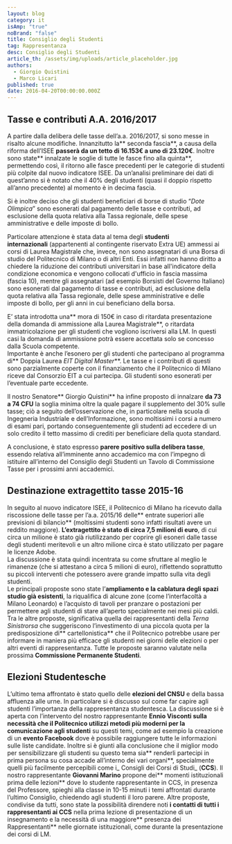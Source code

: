```yaml
---
layout: blog
category: it
isAmp: "true"
noBrand: "false"
title: Consiglio degli Studenti
tag: Rappresentanza
desc: Consiglio degli Studenti
article_th: /assets/img/uploads/article_placeholder.jpg
authors:
  - Giorgio Quistini
  - Marco Licari
published: true
date: 2016-04-20T00:00:00.000Z
---
```


Tasse e contributi A.A. 2016/2017
---------------------------------

A partire dalla delibera delle tasse dell’a.a. 2016/2017, si sono messe in risalto alcune modifiche. Innanzitutto la** seconda fascia**, a causa della riforma dell’ISEE **passerà da un tetto di 16.153€ a uno di 23.120€**. Inoltre sono state** innalzate le soglie di tutte le fasce fino alla quinta**, permettendo così, il ritorno alle fasce precedenti per le categorie di studenti più colpite dal nuovo indicatore ISEE. Da un’analisi preliminare dei dati di quest’anno si è notato che il 40% degli studenti (quasi il doppio rispetto all’anno precedente) al momento è in decima fascia.

Si è inoltre deciso che gli studenti beneficiari di borse di studio “_Dote Olimpica_” sono esonerati dal pagamento delle tasse e contributi, ad esclusione della quota relativa alla Tassa regionale, delle spese amministrative e delle imposte di bollo.

Particolare attenzione è stata data al tema degli **studenti internazionali** (appartenenti al contingente riservato Extra UE) ammessi ai corsi di Laurea Magistrale che, invece, non sono assegnatari di una Borsa di studio del Politecnico di Milano o di altri Enti. Essi infatti non hanno diritto a chiedere la riduzione dei contributi universitari in base all'indicatore della condizione economica e vengono collocati d'ufficio in fascia massima (fascia 10), mentre gli assegnatari (ad esempio Borsisti del Governo Italiano) sono esonerati dal pagamento di tasse e contributi, ad esclusione della quota relativa alla Tassa regionale, delle spese amministrative e delle imposte di bollo, per gli anni in cui beneficiano della borsa.

E’ stata introdotta una** mora di 150€ in caso di ritardata presentazione della domanda di ammissione alla Laurea Magistrale**, o ritardata immatricolazione per gli studenti che vogliono iscriversi alla LM. In questi casi la domanda di ammissione potrà essere accettata solo se concesso dalla Scuola competente.  
Importante è anche l’esonero per gli studenti che partecipano al programma di** Doppia Laurea _EIT Digital Master_**. Le tasse e i contributi di questi sono parzialmente coperte con il finanziamento che il Politecnico di Milano riceve dal Consorzio EIT a cui partecipa. Gli studenti sono esonerati per l’eventuale parte eccedente.

Il nostro Senatore** Giorgio Quistini** ha infine proposto di innalzare **da 73 a 74 CFU** la soglia minima oltre la quale pagare il supplemento del 30% sulle tasse; ciò a seguito dell’osservazione che, in particolare nella scuola di Ingegneria Industriale e dell’Informazione, sono moltissimi i corsi a numero di esami pari, portando conseguentemente gli studenti ad eccedere di un solo credito il tetto massimo di crediti per beneficiare della quota standard.

A conclusione, è stato espresso **parere positivo sulla delibera tasse**, essendo relativa all’imminente anno accademico ma con l’impegno di istituire all’interno del Consiglio degli Studenti un Tavolo di Commissione Tasse per i prossimi anni accademici.

Destinazione extragettito tasse 2015-16
---------------------------------------

In seguito al nuovo indicatore ISEE, il Politecnico di Milano ha ricevuto dalla riscossione delle tasse per l’a.a. 2015/16 delle** entrate superiori alle previsioni di bilancio** (moltissimi studenti sono infatti risultati avere un reddito maggiore). **L’extragettito è stato di circa 7,5 milioni di euro**, di cui circa un milione è stato già riutilizzando per coprire gli esoneri dalle tasse degli studenti meritevoli e un altro milione circa è stato utilizzato per pagare le licenze Adobe.  
La discussione è stata quindi incentrata su come sfruttare al meglio le rimanenze (che si attestano a circa 5 milioni di euro), riflettendo soprattutto su piccoli interventi che potessero avere grande impatto sulla vita degli studenti.  
Le principali proposte sono state l’**ampliamento e la cablatura degli spazi studio già esistenti**, la riqualifica di alcune zone (come l’interfacoltà a Milano Leonardo) e l’acquisto di tavoli per pranzare o postazioni per permettere agli studenti di stare all’aperto specialmente nei mesi più caldi.  
Tra le altre proposte, significativa quella dei rappresentanti della _Terna Sinistrorsa_ che suggeriscono l’investimento di una piccola quota per la predisposizione di** cartellonistica** che il Politecnico potrebbe usare per informare in maniera più efficace gli studenti nei giorni delle elezioni o per altri eventi di rappresentanza. Tutte le proposte saranno valutate nella prossima **Commissione Permanente Studenti**.

Elezioni Studentesche
---------------------

L’ultimo tema affrontato è stato quello delle **elezioni del CNSU** e della bassa affluenza alle urne. In particolare si è discusso sul come far capire agli studenti l’importanza della rappresentanza studentesca. La discussione si è aperta con l’intervento del nostro rappresentante **Ennio Visconti **sulla necessità che il Politecnico utilizzi** metodi più moderni per la comunicazione agli studenti** su questi temi, come ad esempio la creazione di un **evento Facebook** dove è possibile raggiungere tutte le informazioni sulle liste candidate. Inoltre si è giunti alla conclusione che il miglior modo per sensibilizzare gli studenti su questo tema sia** renderli partecipi in prima persona su cosa accade all’interno dei vari organi**, specialmente quelli più facilmente percepibili come i_ Consigli dei Corsi di Studi_ (**CCS**). Il nostro rappresentante **Giovanni Marino** propone dei** momenti istituzionali prima delle lezioni** dove lo studente rappresentante in CCS, in presenza del Professore, spieghi alla classe in 10-15 minuti i temi affrontati durante l’ultimo Consiglio, chiedendo agli studenti il loro parere. Altre proposte, condivise da tutti, sono state la possibilità direndere noti **i contatti di tutti i rappresentanti ai CCS** nella prima lezione di presentazione di un insegnamento e la necessità di una maggiore** presenza dei Rappresentanti** nelle giornate istituzionali, come durante la presentazione dei corsi di LM.
